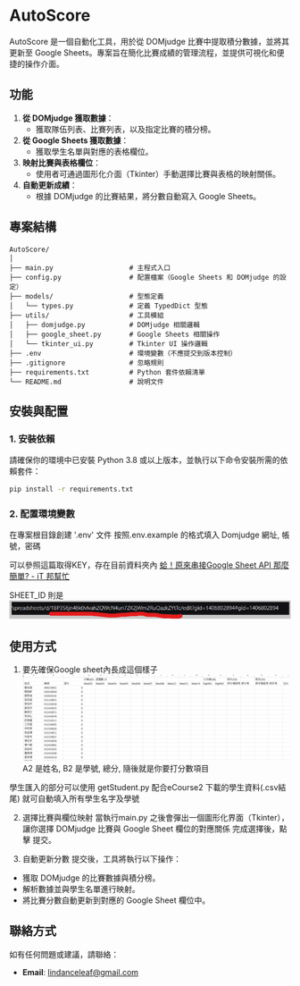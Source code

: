 # AutoScore

AutoScore 是一個自動化工具，用於從 DOMjudge 比賽中提取積分數據，並將其更新至 Google Sheets。專案旨在簡化比賽成績的管理流程，並提供可視化和便捷的操作介面。

## 功能

1. **從 DOMjudge 獲取數據**：
   - 獲取隊伍列表、比賽列表，以及指定比賽的積分榜。
2. **從 Google Sheets 獲取數據**：
   - 獲取學生名單與對應的表格欄位。
3. **映射比賽與表格欄位**：
   - 使用者可通過圖形化介面（Tkinter）手動選擇比賽與表格的映射關係。
4. **自動更新成績**：
   - 根據 DOMjudge 的比賽結果，將分數自動寫入 Google Sheets。

## 專案結構

```plaintext
AutoScore/
│
├── main.py                   # 主程式入口
├── config.py                 # 配置檔案（Google Sheets 和 DOMjudge 的設定）
├── models/                   # 型態定義
│   └── types.py              # 定義 TypedDict 型態
├── utils/                    # 工具模組
│   ├── domjudge.py           # DOMjudge 相關邏輯
│   ├── google_sheet.py       # Google Sheets 相關操作
│   └── tkinter_ui.py         # Tkinter UI 操作邏輯
├── .env                      # 環境變數（不應提交到版本控制）
├── .gitignore                # 忽略規則
├── requirements.txt          # Python 套件依賴清單
└── README.md                 # 說明文件
```

## 安裝與配置

### 1. 安裝依賴

請確保你的環境中已安裝 Python 3.8 或以上版本，並執行以下命令安裝所需的依賴套件：

```bash
pip install -r requirements.txt
```

### 2. 配置環境變數

在專案根目錄創建 \'.env\' 文件
按照.env.example 的格式填入 Domjudge 網址, 帳號，密碼

可以參照這篇取得KEY，存在目前資料夾內
[蛤！原來串接Google Sheet API 那麼簡單? - iT 邦幫忙](https://ithelp.ithome.com.tw/articles/10234325)

SHEET_ID 則是
![alt text](images/sheetID.png)

## 使用方式

1. 要先確保Google sheet內長成這個樣子
![alt text](images/sheetPattern.png)
A2 是姓名, B2 是學號, 總分, 隨後就是你要打分數項目

學生匯入的部分可以使用 getStudent.py
配合eCourse2 下載的學生資料(.csv結尾)
就可自動填入所有學生名字及學號

2. 選擇比賽與欄位映射
當執行main.py 之後會彈出一個圖形化界面（Tkinter），讓你選擇 DOMjudge 比賽與 Google Sheet 欄位的對應關係
完成選擇後，點擊 提交。

3. 自動更新分數
提交後，工具將執行以下操作：
- 獲取 DOMjudge 的比賽數據與積分榜。
- 解析數據並與學生名單進行映射。
- 將比賽分數自動更新到對應的 Google Sheet 欄位中。

## 聯絡方式
如有任何問題或建議，請聯絡：
- **Email**: lindanceleaf@gmail.com
